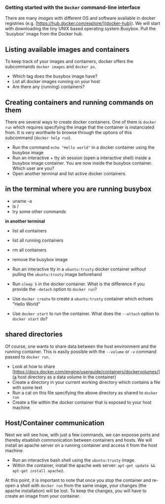 ### Getting started with the `Docker` command-line interface

There are many _images_ with different OS and software available  in docker registries (e.g. [https://hub.docker.com/explore/](docker-hub)). We will start with downloading the tiny UNIX based operating system Busybox. Pull the 'busybox' image from the Docker hub. 

## Listing available images and containers
To keep track of your images and containers, docker offers the subcommands `docker images` and `docker ps`.

* Which tag does the busybox image have?
* List all docker images running on your host
* Are there any (running) containers?

## Creating containers and running commands on them
There are several ways to create docker containers. One of them is `docker run` which requires specifying the
image that the container is instanciated from. It is very worthwile to browse through the options of this subcommand (`docker help run`).

* Run the command `echo "Hello world"` in a docker container using the busybox image
* Run an interactive + tty sh session (open a interactive shell) inside a busybox image container. You are now inside the busybox container. Which user are you?
* Open another terminal and list active docker containers. 

## in the terminal where you are running busybox
* uname -a
* ls /
* try some other commands

**in another terminal**

* list all containers
* list all running containers
* rm all containers
* remove the busybox image

* Run an interactive tty in a `ubuntu:trusty` docker container *without* pulling the `ubuntu:trusty` image beforehand
* Run `sleep 5` in the docker container. What is the difference if you provide the `-detach` option to `docker run`?
* Use `docker create` to create a `ubuntu:trusty` container which echoes "Hello World"
* Use `docker start` to run the container. What does the `--attach` option to `docker start` do? 

## shared directories
Of course, one wants to share data between the host environment and the running container. This is easily possible
with the `--volume` or `-v` command passed to `docker run`.

* Look at how to share [https://docs.docker.com/engine/userguide/containers/dockervolumes/](a host directory as a data volume in the container)
* Create a directory in your current working directory which contains a file with some text
* Run a cat on this file specifying the above directory as shared to `docker run`
* Create a file within the docker container that is exposed to your host machine

## Host/Container communication
Next we will see how, with just a few commands, we can expoose ports and thereby etsablish commonication between containers and hosts. We will install an apache server on a running container and access it from the host machine.

* Run an interactive bash shell using the `ubuntu:trusty` image. 
* Within the container, install the apache web server: `apt-get update && apt-get install apache2`.

At this point, it is important to note that once you stop the container and re-open a shell with `docker run` from the same image, your changes (the apache installation) will be lost. To keep the changes, you will have to create an image from your container. 

